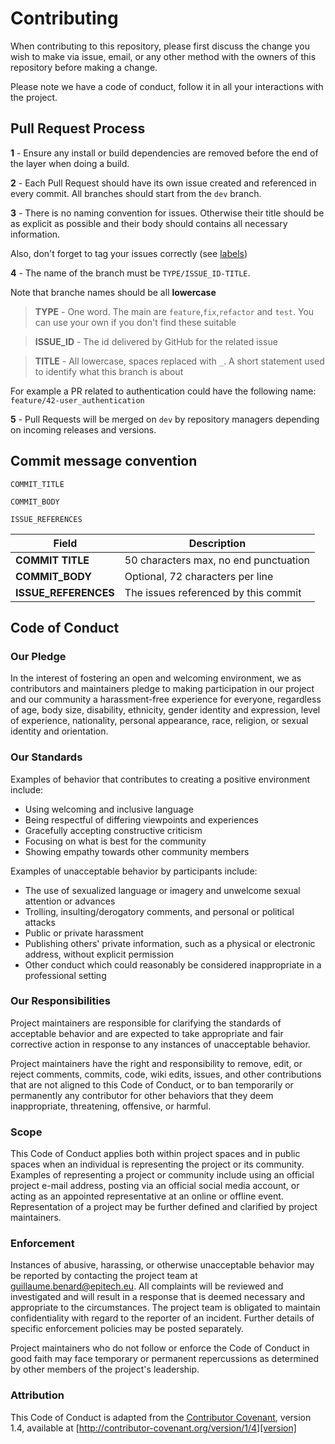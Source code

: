 # Contributing

When contributing to this repository, please first discuss the change you wish to make via issue,
email, or any other method with the owners of this repository before making a change.

Please note we have a code of conduct, follow it in all your interactions with the project.


## Pull Request Process

**1** - Ensure any install or build dependencies are removed before the end of the layer when doing a
build.

**2** - Each Pull Request should have its own issue created and referenced in every commit. All branches
should start from the `dev` branch.

**3** - There is no naming convention for issues. Otherwise their title should be as explicit as possible
and their body should contains all necessary information.

Also, don't forget to tag your issues correctly (see [labels](https://github.com/PerfectWeek/web-api/labels))

**4** - The name of the branch must be `TYPE/ISSUE_ID-TITLE`.

Note that branche names should be all **lowercase**

> **TYPE** - One word. The main are `feature`,`fix`,`refactor` and `test`.
You can use your own if you don't find these suitable

> **ISSUE_ID** - The id delivered by GitHub for the related issue

> **TITLE** - All lowercase, spaces replaced with `_`.
A short statement used to identify what this branch is about

For example a PR related to authentication could have the following name: `feature/42-user_authentication`

**5** - Pull Requests will be merged on `dev` by repository managers depending on incoming releases and versions.


## Commit message convention

```
COMMIT_TITLE

COMMIT_BODY

ISSUE_REFERENCES
```

| Field | Description |
|-------|-------------|
| **COMMIT TITLE** | 50 characters max, no end punctuation |
| **COMMIT_BODY** | Optional, 72 characters per line |
| **ISSUE_REFERENCES** | The issues referenced by this commit |


## Code of Conduct

### Our Pledge

In the interest of fostering an open and welcoming environment, we as
contributors and maintainers pledge to making participation in our project and
our community a harassment-free experience for everyone, regardless of age, body
size, disability, ethnicity, gender identity and expression, level of experience,
nationality, personal appearance, race, religion, or sexual identity and
orientation.

### Our Standards

Examples of behavior that contributes to creating a positive environment
include:

* Using welcoming and inclusive language
* Being respectful of differing viewpoints and experiences
* Gracefully accepting constructive criticism
* Focusing on what is best for the community
* Showing empathy towards other community members

Examples of unacceptable behavior by participants include:

* The use of sexualized language or imagery and unwelcome sexual attention or
advances
* Trolling, insulting/derogatory comments, and personal or political attacks
* Public or private harassment
* Publishing others' private information, such as a physical or electronic
  address, without explicit permission
* Other conduct which could reasonably be considered inappropriate in a
  professional setting

### Our Responsibilities

Project maintainers are responsible for clarifying the standards of acceptable
behavior and are expected to take appropriate and fair corrective action in
response to any instances of unacceptable behavior.

Project maintainers have the right and responsibility to remove, edit, or
reject comments, commits, code, wiki edits, issues, and other contributions
that are not aligned to this Code of Conduct, or to ban temporarily or
permanently any contributor for other behaviors that they deem inappropriate,
threatening, offensive, or harmful.

### Scope

This Code of Conduct applies both within project spaces and in public spaces
when an individual is representing the project or its community. Examples of
representing a project or community include using an official project e-mail
address, posting via an official social media account, or acting as an appointed
representative at an online or offline event. Representation of a project may be
further defined and clarified by project maintainers.

### Enforcement

Instances of abusive, harassing, or otherwise unacceptable behavior may be
reported by contacting the project team at guillaume.benard@epitech.eu. All
complaints will be reviewed and investigated and will result in a response that
is deemed necessary and appropriate to the circumstances. The project team is
obligated to maintain confidentiality with regard to the reporter of an incident.
Further details of specific enforcement policies may be posted separately.

Project maintainers who do not follow or enforce the Code of Conduct in good
faith may face temporary or permanent repercussions as determined by other
members of the project's leadership.

### Attribution

This Code of Conduct is adapted from the [Contributor Covenant][homepage], version 1.4,
available at [http://contributor-covenant.org/version/1/4][version]

[homepage]: http://contributor-covenant.org
[version]: http://contributor-covenant.org/version/1/4/
